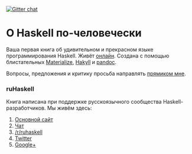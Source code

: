 [![Gitter chat](https://badges.gitter.im/gitterHQ/gitter.png)](https://gitter.im/ruHaskell/forall)

О Haskell по-человечески
========================

Ваша первая книга об удивительном и прекрасном языке программирования Haskell. Живёт [онлайн](http://www.ohaskell.guide/). Создана с помощью блистательных [Materialize](http://materializecss.com/), [Hakyll](https://jaspervdj.be/hakyll/) и [pandoc](http://pandoc.org/).

Вопросы, предложения и критику просьба направлять [прямиком мне](mailto:me@dshevchenko.biz?Subject=#ohaskell,%20О%20книге).

### ruHaskell

Книга написана при поддержке русскоязычного сообщества Haskell-разработчиков. Мы живём здесь:

1. [Основной сайт](http://ruhaskell.org/)
2. [Чат](https://gitter.im/ruHaskell/forall)
3. [/r/ruhaskell](https://www.reddit.com/r/ruhaskell/)
4. [Twitter](https://twitter.com/ruHaskell)
5. [Google+](https://plus.google.com/communities/117343381540538069054)
